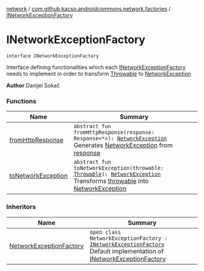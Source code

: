 [network](../../index.md) / [com.github.kacso.androidcommons.network.factories](../index.md) / [INetworkExceptionFactory](./index.md)

# INetworkExceptionFactory

`interface INetworkExceptionFactory`

Interface defining functionalities which each [INetworkExceptionFactory](./index.md) needs to implement
in order to transform [Throwable](https://kotlinlang.org/api/latest/jvm/stdlib/kotlin/-throwable/index.html) to [NetworkException](../../com.github.kacso.androidcommons.network.exceptions/-network-exception/index.md)

**Author**
Danijel Sokač

### Functions

| Name | Summary |
|---|---|
| [fromHttpResponse](from-http-response.md) | `abstract fun fromHttpResponse(response: Response<*>): `[`NetworkException`](../../com.github.kacso.androidcommons.network.exceptions/-network-exception/index.md)<br>Generates [NetworkException](../../com.github.kacso.androidcommons.network.exceptions/-network-exception/index.md) from [response](from-http-response.md#com.github.kacso.androidcommons.network.factories.INetworkExceptionFactory$fromHttpResponse(retrofit2.Response((kotlin.Any)))/response) |
| [toNetworkException](to-network-exception.md) | `abstract fun toNetworkException(throwable: `[`Throwable`](https://kotlinlang.org/api/latest/jvm/stdlib/kotlin/-throwable/index.html)`): `[`NetworkException`](../../com.github.kacso.androidcommons.network.exceptions/-network-exception/index.md)<br>Transforms [throwable](to-network-exception.md#com.github.kacso.androidcommons.network.factories.INetworkExceptionFactory$toNetworkException(kotlin.Throwable)/throwable) into [NetworkException](../../com.github.kacso.androidcommons.network.exceptions/-network-exception/index.md) |

### Inheritors

| Name | Summary |
|---|---|
| [NetworkExceptionFactory](../-network-exception-factory/index.md) | `open class NetworkExceptionFactory : `[`INetworkExceptionFactory`](./index.md)<br>Default implementation of [INetworkExceptionFactory](./index.md) |
